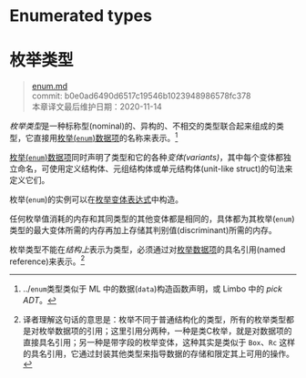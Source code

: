 # Enumerated types
# 枚举类型

>[enum.md](https://github.com/rust-lang/reference/blob/master/src/types/enum.md)\
>commit: b0e0ad6490d6517c19546b1023948986578fc378 \
>本章译文最后维护日期：2020-11-14

*枚举类型*是一种标称型(nominal)的、异构的、不相交的类型联合起来组成的类型，它直接用[枚举(`enum`)数据项][`enum` item]的名称来表示。[^enumtype]

[枚举(`enum`)数据项][`enum` item]同时声明了类型和它的各种*变体(variants)*，其中每个变体都独立命名，可使用定义结构体、元组结构体或单元结构体(unit-like struct)的句法来定义它们。

枚举(`enum`)的实例可以在[枚举变体表达式][enumeration variant expression]中构造。

任何枚举值消耗的内存和其同类型的其他变体都是相同的，具体都为其枚举(`enum`)类型的最大变体所需的内存再加上存储其判别值(discriminant)所需的内存。

枚举类型不能在*结构上*表示为类型，必须通过对[枚举数据项][`enum` item]的具名引用(named reference)来表示。[^译注1]

[^enumtype]: ../`enum`类型类似于 ML 中的数据(`data`)构造函数声明，或 Limbo 中的 *pick ADT*。

[^译注1]: 译者理解这句话的意思是：枚举不同于普通结构化的类型，所有的枚举类型都是对枚举数据项的引用；这里引用分两种，一种是类C枚举，就是对数据项的直接具名引用；另一种是带字段的枚举变体，这种其实是类似于 `Box`、`Rc` 这样的具名引用，它通过封装其他类型来指导数据的存储和限定其上可用的操作。

[`enum` item]: ../items/enumerations.md
[enumeration variant expression]: ../expressions/enum-variant-expr.md

<!-- 2020-11-12-->
<!-- checked -->

